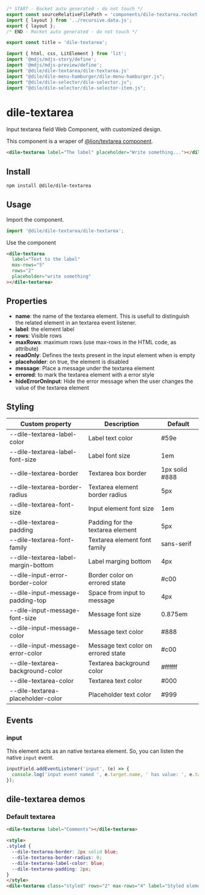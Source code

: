 ```js server
/* START - Rocket auto generated - do not touch */
export const sourceRelativeFilePath = 'components/dile-textarea.rocket.md';
import { layout } from '../recursive.data.js';
export { layout };
/* END - Rocket auto generated - do not touch */

export const title = 'dile-textarea';
```

```js script
import { html, css, LitElement } from 'lit'; 
import '@mdjs/mdjs-story/define';
import '@mdjs/mdjs-preview/define';
import '@dile/dile-textarea/dile-textarea.js'
import "@dile/dile-menu-hamburger/dile-menu-hamburger.js";
import "@dile/dile-selector/dile-selector.js";
import "@dile/dile-selector/dile-selector-item.js";
```

# dile-textarea

Input textarea field Web Component, with customized design.

This component is a wraper of [@lion/textarea component](https://github.com/ing-bank/lion/tree/master/packages/textarea).

```html
<dile-textarea label="The label" placeholder="Write something..."></dile-textarea>
```

## Install

```bash
npm install @dile/dile-textarea
```

## Usage

Import the component.

```javascript
import '@dile/dile-textarea/dile-textarea';
```

Use the component

```html
<dile-textarea
  label="Text to the label"
  max-rows="5"
  rows="2"
  placeholder="write something"
></dile-textarea>
```

## Properties

- **name**: the name of the textarea element. This is usefull to distinguish the related element in an textarea event listener.
- **label**: the element label
- **rows**: Visible rows
- **maxRows**: maximum rows (use max-rows in the HTML code, as attribute)
- **readOnly**: Defines the texts present in the input element when is empty
- **placeholder**: on true, the element is disabled
- **message**: Place a message under the textarea element
- **errored**: to mark the textarea element with a error style
- **hideErrorOnInput**: Hide the error message when the user changes the value of the textarea element

## Styling

Custom property | Description | Default
----------------|-------------|---------
--dile-textarea-label-color | Label text color | #59e
--dile-textarea-label-font-size | Label font size | 1em
--dile-textarea-border | Textarea box border | 1px solid #888
--dile-textarea-border-radius | Textarea element border radius | 5px
--dile-textarea-font-size | Input element font size | 1em
--dile-textarea-padding | Padding for the textarea element | 5px
--dile-textarea-font-family | Textarea element font family | sans-serif
--dile-textarea-label-margin-bottom | Label marging bottom | 4px
--dile-input-error-border-color | Border color on errored state | #c00
--dile-input-message-padding-top | Space from input to message | 4px
--dile-input-message-font-size | Message font size | 0.875em
--dile-input-message-color | Message text color | #888
--dile-input-message-error-color | Message text color on errored state | #c00
--dile-textarea-background-color | Textarea background color | #ffffff
--dile-textarea-color | Textarea text color | #000
--dile-textarea-placeholder-color | Placeholder text color | #999

## Events

### input

This element acts as an native textarea element. So, you can listen the native `input` event.

```javascript
inputField.addEventListener('input', (e) => {
  console.log('input event named ', e.target.name, ' has value: ', e.target.value);
});
```

## dile-textarea demos

### Default textarea
```html preview-story
<dile-textarea label="Comments"></dile-textarea>
```

```html preview-story
<style>
.styled {
  --dile-textarea-border: 2px solid blue;
  --dile-textarea-border-radius: 0;
  --dile-textarea-label-color: blue;
  --dile-textarea-padding: 2px;
}
</style>
<dile-textarea class="styled" rows="2" max-rows="4" label="Styled element" placeholder="Write something here"></dile-textarea>
```